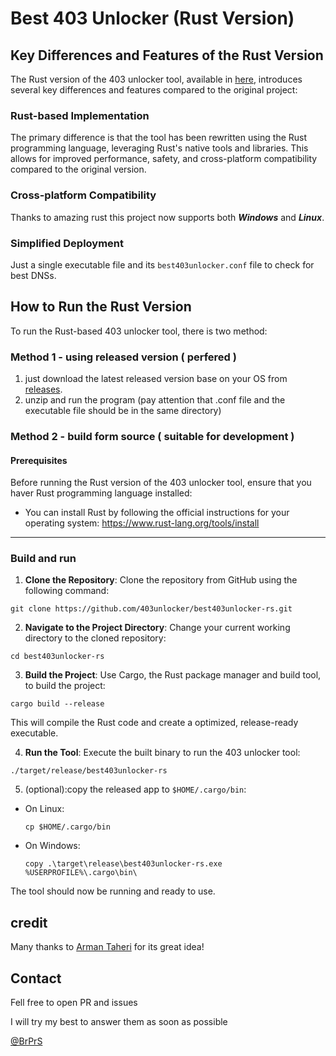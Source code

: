 # Best 403 Unlocker (Rust Version)

## Key Differences and Features of the Rust Version

The Rust version of the 403 unlocker tool, available in [here]("https://github.com/403unlocker/best403unlocker-rs"), introduces several key differences and features compared to the original project:

### Rust-based Implementation

The primary difference is that the tool has been rewritten using the Rust programming language, leveraging Rust's native tools and libraries. This allows for improved performance, safety, and cross-platform compatibility compared to the original version.

### Cross-platform Compatibility

Thanks to amazing rust this project now supports both ***Windows*** and ***Linux***.

### Simplified Deployment

Just a single executable file and its `best403unlocker.conf` file to check for best DNSs.

## How to Run the Rust Version

To run the Rust-based 403 unlocker tool, there is two method:

### Method 1 - using released version ( perfered )

1. just download the latest released version base on your OS from [releases](https://github.com/403unlocker/best403unlocker-rs/releases/).
2. unzip and run the program (pay attention that .conf file and the executable file should be in the same directory)

### Method 2 - build form source ( suitable for development )

#### Prerequisites

Before running the Rust version of the 403 unlocker tool, ensure that you haver Rust programming language installed:

- You can install Rust by following the official instructions for your operating system: https://www.rust-lang.org/tools/install

---

### Build and run

1. **Clone the Repository**: Clone the repository from GitHub using the following command:

```
git clone https://github.com/403unlocker/best403unlocker-rs.git
```

2. **Navigate to the Project Directory**: Change your current working directory to the cloned repository:

```
cd best403unlocker-rs
```

3. **Build the Project**: Use Cargo, the Rust package manager and build tool, to build the project:

```
cargo build --release
```

This will compile the Rust code and create a optimized, release-ready executable.

4. **Run the Tool**: Execute the built binary to run the 403 unlocker tool:

```
./target/release/best403unlocker-rs
```

5. (optional):copy the released app to `$HOME/.cargo/bin`:

- On Linux:
  ```
  cp $HOME/.cargo/bin
  ```
- On Windows: 
    ```
    copy .\target\release\best403unlocker-rs.exe %USERPROFILE%\.cargo\bin\
    ```

The tool should now be running and ready to use.


## credit
Many thanks to [Arman Taheri](https://github.com/ArmanTaheriGhaleTaki) for its great idea!
## Contact
Fell free to open PR and issues

I will try my best to answer them as soon as possible

[@BrPrS](https://github.com/BrPrS)